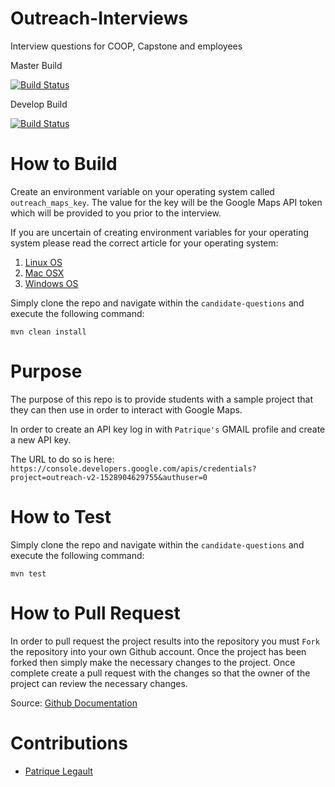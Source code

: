 # Outreach-Interviews
Interview questions for COOP, Capstone and employees

Master Build

[![Build Status](https://travis-ci.com/AES-Outreach/Outreach-Interviews.svg?token=Q2Kk8fYfCWzCrC5pSjcD&branch=master)](https://travis-ci.com/AES-Outreach/Outreach-Interviews)

Develop Build

[![Build Status](https://travis-ci.com/AES-Outreach/Outreach-Interviews.svg?token=Q2Kk8fYfCWzCrC5pSjcD&branch=develop)](https://travis-ci.com/AES-Outreach/Outreach-Interviews)

# How to Build
 Create an environment variable on your operating system called `outreach_maps_key`. The value for the key will be the Google Maps API token which will be provided to you prior to the interview.

 If you are uncertain of creating environment variables for your operating system please read the correct article for your operating system:
 1. [Linux OS](https://www.digitalocean.com/community/tutorials/how-to-read-and-set-environmental-and-shell-variables-on-a-linux-vps)
 2. [Mac OSX](https://medium.com/@himanshuagarwal1395/setting-up-environment-variables-in-macos-sierra-f5978369b255)
 3. [Windows OS](https://helpdeskgeek.com/how-to/create-custom-environment-variables-in-windows/)

 Simply clone the repo and navigate within the `candidate-questions` and execute the following command:

 `mvn clean install`

 # Purpose

 The purpose of this repo is to provide students with a sample project that they can then use in order to interact with Google Maps.

 In order to create an API key log in with `Patrique's` GMAIL profile and create a new API key. 

 The URL to do so is here: `https://console.developers.google.com/apis/credentials?project=outreach-v2-1528904629755&authuser=0`

 # How to Test

 Simply clone the repo and navigate within the `candidate-questions` and execute the following command:

 `mvn test`

 # How to Pull Request

 In order to pull request the project results into the repository you must `Fork` the repository into your own Github account. Once the project has been forked then simply make the necessary changes to the project. Once complete create a pull request with the changes so that the owner of the project can review the necessary changes.

 Source: [Github Documentation](https://help.github.com/en/articles/fork-a-repo)

 # Contributions

- [Patrique Legault](mailto:patrique.legault@uottawa.ca)



